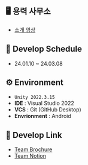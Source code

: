 ## 🖥️ 용력 사무소

+ [소개 영상](https://www.youtube.com/watch?v=AbceaCXGerw)

## 📆 Develop Schedule

* 24.01.10 ~ 24.03.08

## ⚙️ Environment

- `Unity 2022.3.15`
- **IDE** : Visual Studio 2022
- **VCS** : Git (GitHub Desktop)
- **Envrionment** : Android

## 📌 Develop Link

- [Team Brochure](https://teamsparta.notion.site/9c278f934a6e4a89a3760f864d683992)
- [Team Notion](https://www.notion.so/68656b3df2a3484695ce7d5b89b83b9d) 
